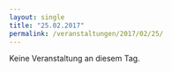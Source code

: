 ```yaml
---
layout: single
title: "25.02.2017"
permalink: /veranstaltungen/2017/02/25/
---
```


Keine Veranstaltung an diesem Tag.
